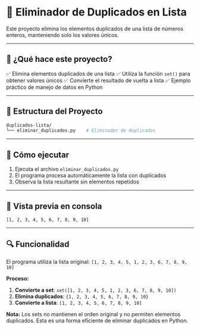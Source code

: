 # 🔄 Eliminador de Duplicados en Lista

Este proyecto elimina los elementos duplicados de una lista de números enteros, manteniendo solo los valores únicos.

---

## 🧹 ¿Qué hace este proyecto?

✅ Elimina elementos duplicados de una lista
✅ Utiliza la función `set()` para obtener valores únicos
✅ Convierte el resultado de vuelta a lista
✅ Ejemplo práctico de manejo de datos en Python

---

## 📁 Estructura del Proyecto

```bash
duplicados-lista/
└── eliminar_duplicados.py    # Eliminador de duplicados
```

---

## 🚀 Cómo ejecutar

1. Ejecuta el archivo `eliminar_duplicados.py`
2. El programa procesa automáticamente la lista con duplicados
3. Observa la lista resultante sin elementos repetidos

---

## 📸 Vista previa en consola

```plaintext
[1, 2, 3, 4, 5, 6, 7, 8, 9, 10]
```

---

## 🔍 Funcionalidad

El programa utiliza la lista original: `[1, 2, 3, 4, 5, 1, 2, 3, 6, 7, 8, 9, 10]`

**Proceso:**
1. **Convierte a set**: `set([1, 2, 3, 4, 5, 1, 2, 3, 6, 7, 8, 9, 10])`
2. **Elimina duplicados**: `{1, 2, 3, 4, 5, 6, 7, 8, 9, 10}`
3. **Convierte a lista**: `[1, 2, 3, 4, 5, 6, 7, 8, 9, 10]`

**Nota:** Los sets no mantienen el orden original y no permiten elementos duplicados. Esta es una forma eficiente de eliminar duplicados en Python.
